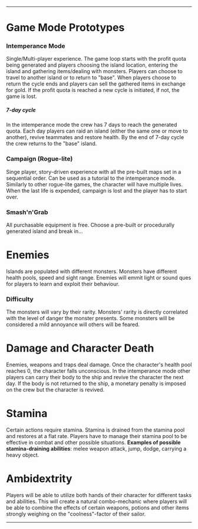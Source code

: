 ***

# Game Mode Prototypes

### Intemperance Mode
Single/Multi-player experience. The game loop starts with the profit quota being generated and players choosing the island location, entering the island and gathering items/dealing with monsters. Players can choose to travel to another island or to return to "base". When players choose to return the cycle ends and players can sell the gathered items in exchange for gold. If the profit quota is reached a new cycle is initiated, if not, the game is lost.

##### 7-day cycle 
In the intemperance mode the crew has 7 days to reach the generated quota. Each day players can raid an island (either the same one or move to another), revive teammates and restore health. By the end of 7-day cycle the crew returns to the "base" island.

### Campaign (Rogue-lite)
Singe player, story-driven experience with all the pre-built maps set in a sequential order. Can be used as a tutorial to the intemperance mode. Similarly to other rogue-lite games, the character will have multiple lives. When the last life is expended, campaign is lost and the player has to start over.

### Smash'n'Grab
All purchasable equipment is free. Choose a pre-built or procedurally generated island and break in...

# Enemies
Islands are populated with different monsters. Monsters have different health pools, speed and sight range. Enemies will emmit light or sound ques for players to learn and exploit their behaviour.
### Difficulty
The monsters will vary by their rarity. Monsters' rarity is directly correlated with the level of danger the monster presents. Some monsters will be considered a mild annoyance will others will be feared.

# Damage and Character Death
Enemies, weapons and traps deal damage. Once the character's health pool reaches 0, the character falls unconscious. In the intemperance mode other players can carry their body to the ship and revive the character the next day. If the body is not returned to the ship, a monetary penalty is imposed on the crew but the character is revived.

# Stamina
Certain actions require stamina. Stamina is drained from the stamina pool and restores at a flat rate. Players have to manage their stamina pool to be effective in combat and other possible situations. **Examples of possible stamina-draining abilities**: melee weapon attack, jump, dodge, carrying a heavy object.

# Ambidextrity
Players will be able to utilize both hands of their character for different tasks and abilities. This will create a natural combo-mechanic where players will be able to combine the effects of certain weapons, potions and other items strongly weighing on the "coolness"-factor of their sailor.
****
